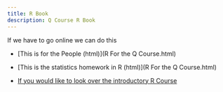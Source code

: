 ```yaml
---
title: R Book
description: Q Course R Book
---
```


If we have to go online we can do this

- [This is for the People (html)](R For the Q Course.html)

- [This is the statistics homework in R (html)](R For the Q Course.html)
- [If you would like to look over the introductory R Course](https://github.com/bmarlin96/Introduction-to-R)
